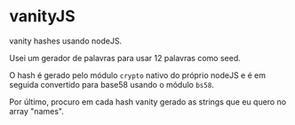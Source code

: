 # vanityJS

vanity hashes usando nodeJS.

Usei um gerador de palavras para usar 12 palavras como seed.

O hash é gerado pelo módulo `crypto` nativo do próprio nodeJS e é em seguida convertido para base58 usando o módulo `bs58`.

Por último, procuro em cada hash vanity gerado as strings que eu quero no array "names".
